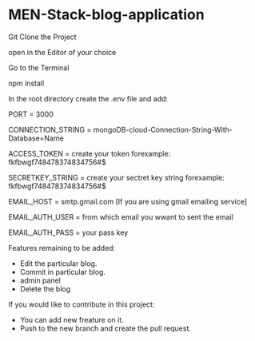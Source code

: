 # MEN-Stack-blog-application

Git Clone the Project

open in the Editor of your choice

Go to the Terminal

npm install

In the root directory create the .env file and add:

PORT = 3000

CONNECTION_STRING = mongoDB-cloud-Connection-String-With-Database=Name

ACCESS_TOKEN = create your token forexample: fkfbwgf748478374834756#$

SECRETKEY_STRING = create your sectret key string forexample: fkfbwgf748478374834756#$

EMAIL_HOST = smtp.gmail.com [If you are using gmail emailing service]

EMAIL_AUTH_USER = from which email you wwant to sent the email

EMAIL_AUTH_PASS = your pass key

Features remaining to be added:
- Edit the particular blog.
- Commit in particular blog.
- admin panel
- Delete the blog

If you would like to contribute in this project:
- You can add new freature on it.
- Push to the new branch and create the pull request.
  
